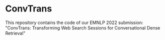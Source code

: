 # ConvTrans
This repository contains the code of our EMNLP 2022 submission: "ConvTrans: Transforming Web Search Sessions for Conversational Dense Retrieval"

